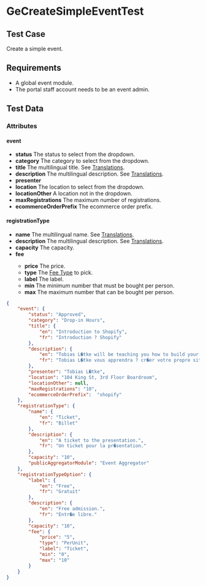 # GeCreateSimpleEventTest <Badge text="test" vertical="middle" />

## Test Case
Create a simple event.

## Requirements
* A global event module.
* The portal staff account needs to be an event admin.

## Test Data
### Attributes

#### event <Badge text="object" vertical="middle" />
* **status** <Badge text="string" vertical="middle" />
 The status to select from the dropdown.
* **category** <Badge text="string" vertical="middle" />
 The category to select from the dropdown.
* **title** <Badge text="object" vertical="middle" />
 The multilingual title. See [Translations](../model/translations).
* **description** <Badge text="object" vertical="middle" />
 The multilingual description. See [Translations](../model/translations).
* **presenter** <Badge text="string" vertical="middle" />
* **location** <Badge text="string" vertical="middle" />
 The location to select from the dropdown.
* **locationOther** <Badge text="string" vertical="middle" />
 A location not in the dropdown.
* **maxRegistrations** <Badge text="number" vertical="middle" />
 The maximum number of registrations.
* **ecommerceOrderPrefix** <Badge text="string" vertical="middle" />
 The ecommerce order prefix.

#### registrationType <Badge text="object" vertical="middle" />
* **name** <Badge text="object" vertical="middle" />
 The multilingual name. See [Translations](../model/translations).
* **description** <Badge text="object" vertical="middle" />
 The multilingual description. See [Translations](../model/translations).
* **capacity** <Badge text="number" vertical="middle" />
 The capacity.
* **fee** <Badge text="object" vertical="middle" />
  * **price** <Badge text="number" vertical="middle" />
   The price.
  * **type** <Badge text="string" vertical="middle" />
   The [Fee Type](../model/ge-reg-type-option-fee-type) to pick.
  * **label** <Badge text="string" vertical="middle" />
   The label.
  * **min** <Badge text="number" vertical="middle" />
   The minimum number that must be bought per person.
  * **max** <Badge text="number" vertical="middle" />
   The maximum number that can be bought per person.

``` json
{
    "event": {
        "status": "Approved",
        "category": "Drop-in Hours",
        "title": {
            "en": "Introduction to Shopify",
            "fr": "Introduction ? Shopify"
        },
        "description": {
            "en": "Tobias L�tke will be teaching you how to build your own Shopify site from scratch.",
            "fr": "Tobias L�tke vous apprendra ? cr�er votre propre site Shopify ? partir de z�ro."
        },
        "presenter": "Tobias L�tke",
        "location": "104 King St, 3rd Floor Boardroom",
        "locationOther": null,
        "maxRegistrations": "10",
        "ecommerceOrderPrefix":  "shopify"
    },
    "registrationType": {
        "name": {
            "en": "Ticket",
            "fr": "Billet"
        },
        "description": {
            "en": "A ticket to the presentation.",
            "fr": "Un ticket pour la pr�sentation."
        },
        "capacity": "10",
        "publicAggregatorModule": "Event Aggregator"
    },
    "registrationTypeOption": {
        "label": {
            "en": "Free",
            "fr": "Gratuit"
        },
        "description": {
            "en": "Free admission.",
            "fr": "Entr�e libre."
        },
        "capacity": "10",
        "fee": {
            "price": "5",
            "type": "PerUnit",
            "label": "Ticket",
            "min": "0",
            "max": "10"
        }
    }
}
```

